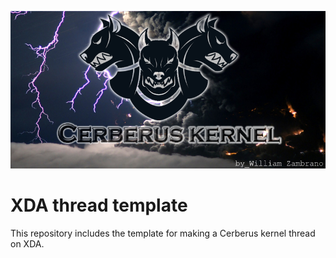 ![cerberus_generic_banner_git](https://github.com/willizambranoback/xda_thread_template/raw/master/source/cerberus.png)

# XDA thread template

This repository includes the template for making a Cerberus kernel thread on XDA.
